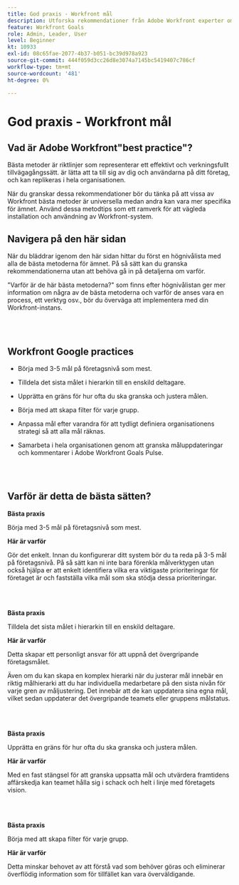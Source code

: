 ```yaml
---
title: God praxis - Workfront mål
description: Utforska rekommendationer från Adobe Workfront experter om hur man ställer in, hanterar och använder Workfront-mål.
feature: Workfront Goals
role: Admin, Leader, User
level: Beginner
kt: 10933
exl-id: 08c65fae-2077-4b37-b051-bc39d978a923
source-git-commit: 444f059d3cc26d8e3074a7145bc5419407c786cf
workflow-type: tm+mt
source-wordcount: '481'
ht-degree: 0%

---
```


# God praxis - Workfront mål

## Vad är Adobe Workfront&quot;best practice&quot;?

Bästa metoder är riktlinjer som representerar ett effektivt och verkningsfullt tillvägagångssätt. är lätta att ta till sig av dig och användarna på ditt företag, och kan replikeras i hela organisationen.

När du granskar dessa rekommendationer bör du tänka på att vissa av Workfront bästa metoder är universella medan andra kan vara mer specifika för ämnet. Använd dessa metodtips som ett ramverk för att vägleda installation och användning av Workfront-system.

## Navigera på den här sidan

När du bläddrar igenom den här sidan hittar du först en högnivålista med alla de bästa metoderna för ämnet. På så sätt kan du granska rekommendationerna utan att behöva gå in på detaljerna om varför.

&quot;Varför är de här bästa metoderna?&quot; som finns efter högnivålistan ger mer information om några av de bästa metoderna och varför de anses vara en process, ett verktyg osv., bör du överväga att implementera med din Workfront-instans.

</br>
</br>


## Workfront Google practices

* Börja med 3-5 mål på företagsnivå som mest.

* Tilldela det sista målet i hierarkin till en enskild deltagare.

* Upprätta en gräns för hur ofta du ska granska och justera målen.

* Börja med att skapa filter för varje grupp.

* Anpassa mål efter varandra för att tydligt definiera organisationens strategi så att alla mål räknas.

* Samarbeta i hela organisationen genom att granska måluppdateringar och kommentarer i Adobe Workfront Goals Pulse.

</br>
</br>

## Varför är detta de bästa sätten?

**Bästa praxis**

Börja med 3-5 mål på företagsnivå som mest.



**Här är varför**

Gör det enkelt. Innan du konfigurerar ditt system bör du ta reda på 3-5 mål på företagsnivå. På så sätt kan ni inte bara förenkla målverktygen utan också hjälpa er att enkelt identifiera vilka era viktigaste prioriteringar för företaget är och fastställa vilka mål som ska stödja dessa prioriteringar.

</br>
</br>

**Bästa praxis**

Tilldela det sista målet i hierarkin till en enskild deltagare.



**Här är varför**

Detta skapar ett personligt ansvar för att uppnå det övergripande företagsmålet.



Även om du kan skapa en komplex hierarki när du justerar mål innebär en riktig målhierarki att du har individuella medarbetare på den sista nivån för varje gren av måljustering. Det innebär att de kan uppdatera sina egna mål, vilket sedan uppdaterar det övergripande teamets eller gruppens målstatus.

</br>
</br>


**Bästa praxis**

Upprätta en gräns för hur ofta du ska granska och justera målen.



**Här är varför**

Med en fast stängsel för att granska uppsatta mål och utvärdera framtidens affärskedja kan teamet hålla sig i schack och helt i linje med företagets vision.


</br>
</br>

**Bästa praxis**

Börja med att skapa filter för varje grupp.



**Här är varför**

Detta minskar behovet av att förstå vad som behöver göras och eliminerar överflödig information som för tillfället kan vara överväldigande.
